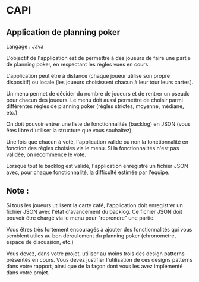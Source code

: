 # CAPI
## Application de planning poker
Langage : Java

L'objectif de l'application est de permettre à des joueurs de faire une partie de planning poker, en respectant les règles vues en cours.

L'application peut être à distance (chaque joueur utilise son propre dispositif) ou locale (les joueurs choisissent chacun à leur tour leurs cartes).

Un menu permet de décider du nombre de joueurs et de rentrer un pseudo pour chacun des joueurs. Le menu doit aussi permettre de choisir parmi différentes règles de planning poker (règles strictes, moyenne, médiane, etc.)

On doit pouvoir entrer une liste de fonctionnalités (backlog) en JSON (vous êtes libre d'utiliser la structure que vous souhaitez).

Une fois que chacun à voté, l'application valide ou non la fonctionnalité en fonction des règles choisies via le menu. Si la fonctionnalités n'est pas validée, on recommence le vote.

Lorsque tout le backlog est validé, l'application enregistre un fichier JSON avec, pour chaque fonctionnalité, la difficulté estimée par l'équipe.

## Note :
 Si tous les joueurs utilisent la carte café, l'application doit enregistrer un fichier JSON avec l'état d'avancement du backlog. Ce fichier JSON doit pouvoir être chargé via le menu pour "reprendre" une partie.

 Vous êtres très fortement encouragés à ajouter des fonctionnalités qui vous semblent utiles au bon déroulement du planning poker (chronomètre, espace de discussion, etc.)

Vous devez, dans votre projet, utiliser au moins trois des design patterns présentés en cours. Vous devez justifier l'utilisation de ces designs patterns dans votre rapport, ainsi que de la façon dont vous les avez implémenté dans votre projet.